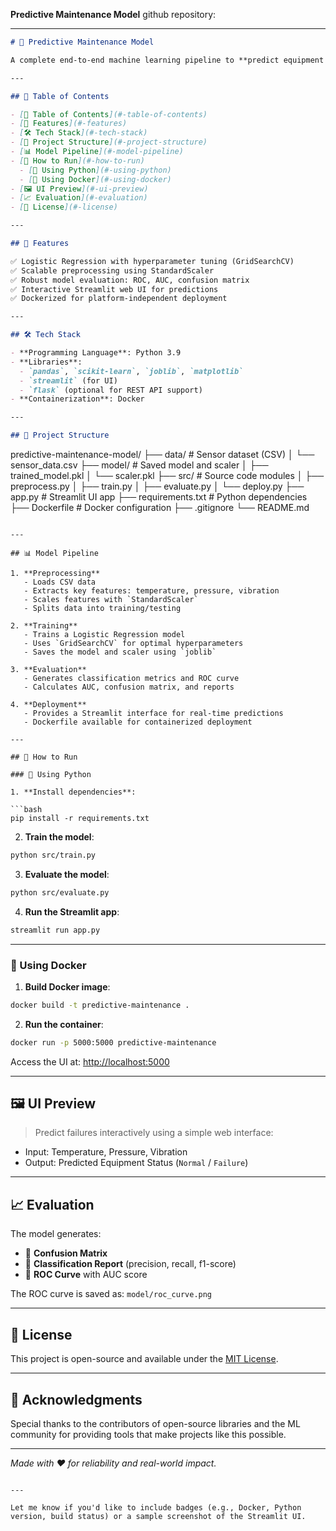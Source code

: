  **Predictive Maintenance Model** github repository:

---

```markdown
# 🔧 Predictive Maintenance Model

A complete end-to-end machine learning pipeline to **predict equipment failure** based on real-time sensor data such as temperature, pressure, and vibration. This project demonstrates the full lifecycle of a predictive model — from data preprocessing and training to evaluation, deployment, and containerization.

---

## 📌 Table of Contents

- [📌 Table of Contents](#-table-of-contents)
- [🚀 Features](#-features)
- [🛠️ Tech Stack](#️-tech-stack)
- [📂 Project Structure](#-project-structure)
- [📊 Model Pipeline](#-model-pipeline)
- [🧪 How to Run](#-how-to-run)
  - [🔹 Using Python](#-using-python)
  - [🐳 Using Docker](#-using-docker)
- [🖼️ UI Preview](#-ui-preview)
- [📈 Evaluation](#-evaluation)
- [📄 License](#-license)

---

## 🚀 Features

✅ Logistic Regression with hyperparameter tuning (GridSearchCV)  
✅ Scalable preprocessing using StandardScaler  
✅ Robust model evaluation: ROC, AUC, confusion matrix  
✅ Interactive Streamlit web UI for predictions  
✅ Dockerized for platform-independent deployment

---

## 🛠️ Tech Stack

- **Programming Language**: Python 3.9  
- **Libraries**:  
  - `pandas`, `scikit-learn`, `joblib`, `matplotlib`  
  - `streamlit` (for UI)  
  - `flask` (optional for REST API support)  
- **Containerization**: Docker  

---

## 📂 Project Structure

```

predictive-maintenance-model/
├── data/                     # Sensor dataset (CSV)
│   └── sensor\_data.csv
├── model/                    # Saved model and scaler
│   ├── trained\_model.pkl
│   └── scaler.pkl
├── src/                      # Source code modules
│   ├── preprocess.py
│   ├── train.py
│   ├── evaluate.py
│   └── deploy.py
├── app.py                    # Streamlit UI app
├── requirements.txt          # Python dependencies
├── Dockerfile                # Docker configuration
├── .gitignore
└── README.md

````

---

## 📊 Model Pipeline

1. **Preprocessing**  
   - Loads CSV data  
   - Extracts key features: temperature, pressure, vibration  
   - Scales features with `StandardScaler`  
   - Splits data into training/testing

2. **Training**  
   - Trains a Logistic Regression model  
   - Uses `GridSearchCV` for optimal hyperparameters  
   - Saves the model and scaler using `joblib`

3. **Evaluation**  
   - Generates classification metrics and ROC curve  
   - Calculates AUC, confusion matrix, and reports

4. **Deployment**  
   - Provides a Streamlit interface for real-time predictions  
   - Dockerfile available for containerized deployment

---

## 🧪 How to Run

### 🔹 Using Python

1. **Install dependencies**:

```bash
pip install -r requirements.txt
````

2. **Train the model**:

```bash
python src/train.py
```

3. **Evaluate the model**:

```bash
python src/evaluate.py
```

4. **Run the Streamlit app**:

```bash
streamlit run app.py
```

---

### 🐳 Using Docker

1. **Build Docker image**:

```bash
docker build -t predictive-maintenance .
```

2. **Run the container**:

```bash
docker run -p 5000:5000 predictive-maintenance
```

Access the UI at: [http://localhost:5000](http://localhost:5000)

---

## 🖼️ UI Preview

> Predict failures interactively using a simple web interface:

* Input: Temperature, Pressure, Vibration
* Output: Predicted Equipment Status (`Normal` / `Failure`)

---

## 📈 Evaluation

The model generates:

* 🔹 **Confusion Matrix**
* 🔹 **Classification Report** (precision, recall, f1-score)
* 🔹 **ROC Curve** with AUC score

The ROC curve is saved as: `model/roc_curve.png`

---

## 📄 License

This project is open-source and available under the [MIT License](LICENSE).

---

## 🙌 Acknowledgments

Special thanks to the contributors of open-source libraries and the ML community for providing tools that make projects like this possible.

---

*Made with ❤️ for reliability and real-world impact.*

```

---

Let me know if you'd like to include badges (e.g., Docker, Python version, build status) or a sample screenshot of the Streamlit UI.
```
